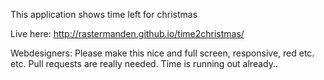 This application shows time left for christmas

Live here:
http://rastermanden.github.io/time2christmas/


Webdesigners: Please make this nice and full screen, responsive, red etc. etc. Pull requests are really needed. Time is running out already..

